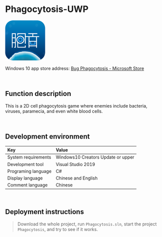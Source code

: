 # Phagocytosis-UWP

![](ScreenShot/logo.png)

 
 Windows 10 app store address: 
[Bug Phagocytosis - Microsoft Store](https://www.microsoft.com/store/productId/9PB1Q6NPWD1V)   


<br/>

## Function description

This is a 2D cell phagocytosis game where enemies include bacteria, viruses, paramecia, and even white blood cells.


<br/>

## Development environment

|Key|Value|
|:-|:-|
|System requirements| Windows10 Creators Update or upper|
|Development tool|Visual Studio 2019|
|Programing language|C#|
|Display language|Chinese and English|
|Comment language|Chinese|


<br/>

## Deployment instructions

> Download the whole project, run `Phagocytosis.sln`, start the project `Phagocytosis`, and try to see if it works.